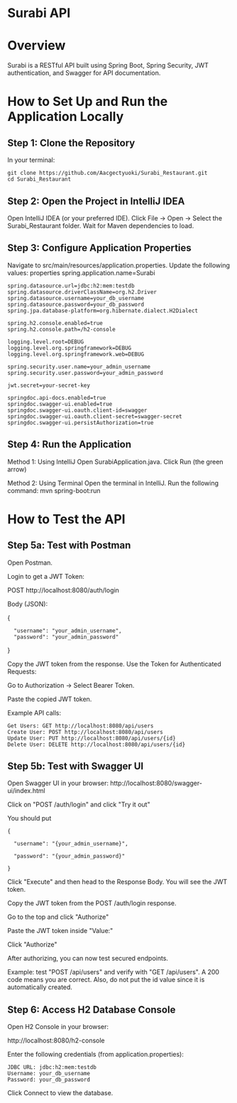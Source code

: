 # Surabi API

# Overview
Surabi is a RESTful API built using Spring Boot, Spring Security, JWT authentication, and Swagger for API documentation.

# How to Set Up and Run the Application Locally

## Step 1: Clone the Repository
In your terminal:

    git clone https://github.com/Aacgectyuoki/Surabi_Restaurant.git
    cd Surabi_Restaurant

## Step 2: Open the Project in IntelliJ IDEA
Open IntelliJ IDEA (or your preferred IDE).
Click File → Open → Select the Surabi_Restaurant folder.
Wait for Maven dependencies to load.

## Step 3: Configure Application Properties
Navigate to src/main/resources/application.properties.
Update the following values:
properties
    spring.application.name=Surabi
    
    spring.datasource.url=jdbc:h2:mem:testdb
    spring.datasource.driverClassName=org.h2.Driver
    spring.datasource.username=your_db_username
    spring.datasource.password=your_db_password
    spring.jpa.database-platform=org.hibernate.dialect.H2Dialect
    
    spring.h2.console.enabled=true
    spring.h2.console.path=/h2-console
    
    logging.level.root=DEBUG
    logging.level.org.springframework=DEBUG
    logging.level.org.springframework.web=DEBUG
    
    spring.security.user.name=your_admin_username
    spring.security.user.password=your_admin_password
    
    jwt.secret=your-secret-key
    
    springdoc.api-docs.enabled=true
    springdoc.swagger-ui.enabled=true
    springdoc.swagger-ui.oauth.client-id=swagger
    springdoc.swagger-ui.oauth.client-secret=swagger-secret
    springdoc.swagger-ui.persistAuthorization=true

## Step 4: Run the Application
Method 1: Using IntelliJ
Open SurabiApplication.java.
Click Run (the green arrow)

Method 2: Using Terminal
Open the terminal in IntelliJ.
Run the following command:
mvn spring-boot:run

# How to Test the API
## Step 5a: Test with Postman
Open Postman.

Login to get a JWT Token:

POST http://localhost:8080/auth/login

Body (JSON):

{

      "username": "your_admin_username",
      "password": "your_admin_password"
  
}

Copy the JWT token from the response.
Use the Token for Authenticated Requests:

Go to Authorization → Select Bearer Token.

Paste the copied JWT token.


Example API calls:

    Get Users: GET http://localhost:8080/api/users
    Create User: POST http://localhost:8080/api/users
    Update User: PUT http://localhost:8080/api/users/{id}
    Delete User: DELETE http://localhost:8080/api/users/{id}

## Step 5b: Test with Swagger UI
Open Swagger UI in your browser:
    http://localhost:8080/swagger-ui/index.html

Click on "POST /auth/login" and click "Try it out"

You should put

    {

      "username": "{your_admin_username}",
  
      "password": "{your_admin_password}"
  
    }

Click "Execute" and then head to the Response Body. You will see the JWT token.

Copy the JWT token from the POST /auth/login response.

Go to the top and click "Authorize"

Paste the JWT token inside "Value:"

Click "Authorize"

After authorizing, you can now test secured endpoints.

Example: test "POST /api/users" and verify with "GET /api/users". A 200 code means you are correct. Also, do not put the id value since it is automatically created.

## Step 6: Access H2 Database Console
Open H2 Console in your browser:

http://localhost:8080/h2-console

Enter the following credentials (from application.properties):

    JDBC URL: jdbc:h2:mem:testdb
    Username: your_db_username
    Password: your_db_password

Click Connect to view the database.
